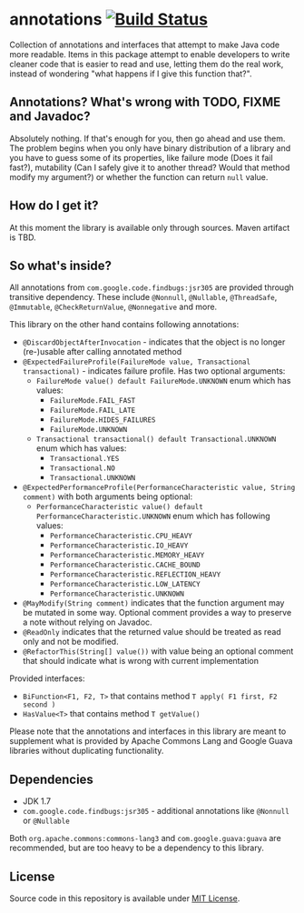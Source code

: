 # annotations [![Build Status](https://travis-ci.org/tguzik/annotations.png?branch=master)](https://travis-ci.org/tguzik/annotations)

Collection of annotations and interfaces that attempt to make Java code more readable. Items in this package 
attempt to enable developers to write cleaner code that is easier to read and use, letting them do the real 
work, instead of wondering "what happens if I give this function that?".

## Annotations? What's wrong with TODO, FIXME and Javadoc?

Absolutely nothing. If that's enough for you, then go ahead and use them. The problem begins when you only have binary 
distribution of a library and you have to guess some of its properties, like failure mode (Does it fail fast?), 
mutability (Can I safely give it to another thread? Would that method modify my argument?) or whether the function 
can return `null` value.


## How do I get it?

At this moment the library is available only through sources. Maven artifact is TBD.


## So what's inside?

All annotations from `com.google.code.findbugs:jsr305` are provided through transitive dependency. These include
`@Nonnull`, `@Nullable`, `@ThreadSafe`, `@Immutable`, `@CheckReturnValue`, `@Nonnegative` and more.

This library on the other hand contains following annotations:

* `@DiscardObjectAfterInvocation` - indicates that the object is no longer (re-)usable after calling annotated method
* `@ExpectedFailureProfile(FailureMode value, Transactional transactional)` - indicates
  failure profile. Has two optional arguments:
  * `FailureMode value() default FailureMode.UNKNOWN` enum which has values:
     * `FailureMode.FAIL_FAST`
     * `FailureMode.FAIL_LATE`
     * `FailureMode.HIDES_FAILURES`
     * `FailureMode.UNKNOWN`
  * `Transactional transactional() default Transactional.UNKNOWN` enum which has values:
     * `Transactional.YES`
     * `Transactional.NO`
     * `Transactional.UNKNOWN`
* `@ExpectedPerformanceProfile(PerformanceCharacteristic value, String comment)` with both arguments being optional:
  * `PerformanceCharacteristic value() default PerformanceCharacteristic.UNKNOWN` enum which has following values:
     * `PerformanceCharacteristic.CPU_HEAVY`
     * `PerformanceCharacteristic.IO_HEAVY`
     * `PerformanceCharacteristic.MEMORY_HEAVY`
     * `PerformanceCharacteristic.CACHE_BOUND`
     * `PerformanceCharacteristic.REFLECTION_HEAVY`
     * `PerformanceCharacteristic.LOW_LATENCY`
     * `PerformanceCharacteristic.UNKNOWN`
* `@MayModify(String comment)` indicates that the function argument may be mutated in some way. Optional comment provides
  a way to preserve a note without relying on Javadoc.
* `@ReadOnly` indicates that the returned value should be treated as read only and not be modified.
* `@RefactorThis(String[] value())` with value being an optional comment that should indicate what is wrong with current
  implementation
  
Provided interfaces:

* `BiFunction<F1, F2, T>` that contains method `T apply( F1 first, F2 second )`
* `HasValue<T>` that contains method `T getValue()` 

Please note that the annotations and interfaces in this library are meant to supplement what is provided by Apache 
Commons Lang and Google Guava libraries without duplicating functionality.


## Dependencies

- JDK 1.7
- `com.google.code.findbugs:jsr305` - additional annotations like `@Nonnull` or `@Nullable`

Both `org.apache.commons:commons-lang3` and `com.google.guava:guava` are recommended, but are too heavy to be a 
dependency to this library. 


## License

Source code in this repository is available under [MIT License](LICENSE).

